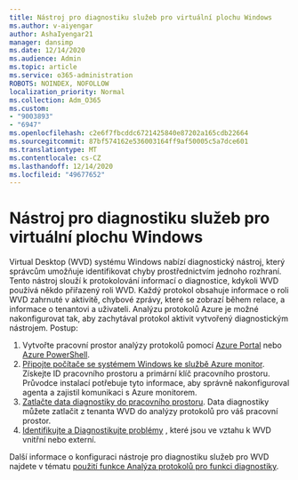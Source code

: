 ```yaml
---
title: Nástroj pro diagnostiku služeb pro virtuální plochu Windows
ms.author: v-aiyengar
author: AshaIyengar21
manager: dansimp
ms.date: 12/14/2020
ms.audience: Admin
ms.topic: article
ms.service: o365-administration
ROBOTS: NOINDEX, NOFOLLOW
localization_priority: Normal
ms.collection: Adm_O365
ms.custom:
- "9003893"
- "6947"
ms.openlocfilehash: c2e6f7fbcddc6721425840e87202a165cdb22664
ms.sourcegitcommit: 87bf574162e536003164ff9af50005c5a7dce601
ms.translationtype: MT
ms.contentlocale: cs-CZ
ms.lasthandoff: 12/14/2020
ms.locfileid: "49677652"
---
```

# <a name="service-diagnostics-tool-for-windows-virtual-desktop"></a>Nástroj pro diagnostiku služeb pro virtuální plochu Windows

Virtual Desktop (WVD) systému Windows nabízí diagnostický nástroj, který správcům umožňuje identifikovat chyby prostřednictvím jednoho rozhraní. Tento nástroj slouží k protokolování informací o diagnostice, kdykoli WVD používá někdo přiřazený roli WVD. Každý protokol obsahuje informace o roli WVD zahrnuté v aktivitě, chybové zprávy, které se zobrazí během relace, a informace o tenantovi a uživateli. Analýzu protokolů Azure je možné nakonfigurovat tak, aby zachytával protokol aktivit vytvořený diagnostickým nástrojem. Postup:

1. Vytvořte pracovní prostor analýzy protokolů pomocí [Azure Portal](https://go.microsoft.com/fwlink/?linkid=2129500) nebo [Azure PowerShell](https://go.microsoft.com/fwlink/?linkid=2129501).
1. [Připojte počítače se systémem Windows ke službě Azure monitor](https://go.microsoft.com/fwlink/?linkid=2129913). Získejte ID pracovního prostoru a primární klíč pracovního prostoru. Průvodce instalací potřebuje tyto informace, aby správně nakonfiguroval agenta a zajistil komunikaci s Azure monitorem.
1. [Zatlačte data diagnostiky do pracovního prostoru](https://go.microsoft.com/fwlink/?linkid=2128284). Data diagnostiky můžete zatlačit z tenanta WVD do analýzy protokolů pro váš pracovní prostor.
1. [Identifikujte a Diagnostikujte problémy](https://go.microsoft.com/fwlink/?linkid=2128338) , které jsou ve vztahu k WVD vnitřní nebo externí.

Další informace o konfiguraci nástroje pro diagnostiku služeb pro WVD najdete v tématu [použití funkce Analýza protokolů pro funkci diagnostiky](https://go.microsoft.com/fwlink/?linkid=2128084).
